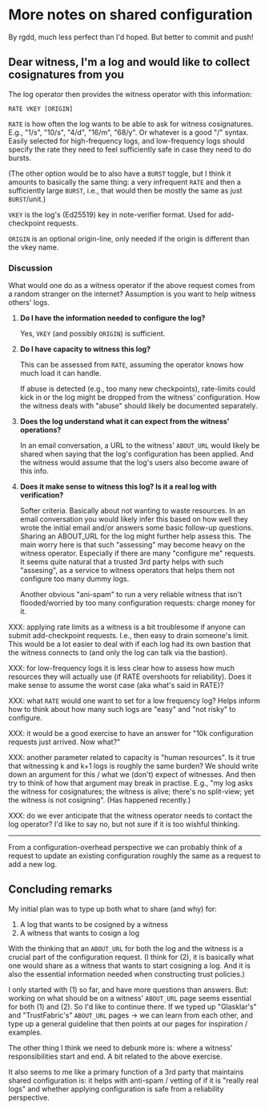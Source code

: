# More notes on shared configuration

By rgdd, much less perfect than I'd hoped. But better to commit and push!

## Dear witness, I'm a log and would like to collect cosignatures from you

The log operator then provides the witness operator with this information:

    RATE VKEY [ORIGIN]

`RATE` is how often the log wants to be able to ask for witness cosignatures.
E.g., "1/s", "10/s", "4/d", "16/m", "68/y".  Or whatever is a good "/" syntax.
Easily selected for high-frequency logs, and low-frequency logs should specify
the rate they need to feel sufficiently safe in case they need to do bursts.

(The other option would be to also have a `BURST` toggle, but I think it amounts
to basically the same thing: a very infrequent `RATE` and then a sufficiently
large `BURST`, i.e., that would then be mostly the same as just `BURST`/unit.)

`VKEY` is the log's (Ed25519) key in note-verifier format.  Used for
add-checkpoint requests.

`ORIGIN` is an optional origin-line, only needed if the origin is different than
the vkey name.

### Discussion

What would one do as a witness operator if the above request comes from a random
stranger on the internet?  Assumption is you want to help witness others' logs.

  1. **Do I have the information needed to configure the log?**

     Yes, `VKEY` (and possibly `ORIGIN`) is sufficient.

  2. **Do I have capacity to witness this log?**

     This can be assessed from `RATE`, assuming the operator knows how much load
     it can handle.

     If abuse is detected (e.g., too many new checkpoints), rate-limits could
     kick in or the log might be dropped from the witness' configuration.  How
     the witness deals with "abuse" should likely be documented separately.

  3. **Does the log understand what it can expect from the witness'
     operations?**
     
     In an email conversation, a URL to the witness' `ABOUT_URL` would likely be
     shared when saying that the log's configuration has been applied.  And the
     witness would assume that the log's users also become aware of this info.

  4. **Does it make sense to witness this log? Is it a real log with
     verification?**

     Softer criteria.  Basically about not wanting to waste resources.  In an
     email conversation you would likely infer this based on how well they wrote
     the initial email and/or answers some basic follow-up questions.  Sharing
     an ABOUT_URL for the log might further help assess this.  The main worry
     here is that such "assessing" may become heavy on the witness operator.
     Especially if there are many "configure me" requests.  It seems quite
     natural that a trusted 3rd party helps with such "assesing", as a service
     to witness operators that helps them not configure too many dummy logs.

     Another obvious "ani-spam" to run a very reliable witness that isn't
     flooded/worried by too many configuration requests: charge money for it.

XXX: applying rate limits as a witness is a bit troublesome if anyone can submit
add-checkpoint requests.  I.e., then easy to drain someone's limit.  This would
be a lot easier to deal with if each log had its own bastion that the witness
connects to (and only the log can talk via the bastion).

XXX: for low-frequency logs it is less clear how to assess how much resources
they will actually use (if RATE overshoots for reliability).  Does it make sense
to assume the worst case (aka what's said in RATE)?

XXX: what `RATE` would one want to set for a low frequency log?  Helps inform
how to think about how many such logs are "easy" and "not risky" to configure.

XXX: it would be a good exercise to have an answer for "10k configuration
requests just arrived. Now what?"

XXX: another parameter related to capacity is "human resources".  Is it true
that witnessing k and k+1 logs is roughly the same burden?  We should write down
an argument for this / what we (don't) expect of witnesses.  And then try to
think of how that argument may break in practise.  E.g., "my log asks the
witness for cosignatures; the witness is alive; there's no split-view; yet the
witness is not cosigning".  (Has happened recently.)

XXX: do we ever anticipate that the witness operator needs to contact the log
operator?  I'd like to say no, but not sure if it is too wishful thinking.

---

From a configuration-overhead perspective we can probably think of a request to
update an existing configuration roughly the same as a request to add a new log.

## Concluding remarks

My initial plan was to type up both what to share (and why) for:

  1. A log that wants to be cosigned by a witness
  2. A witness that wants to cosign a log

With the thinking that an `ABOUT_URL` for both the log and the witness is a
crucial part of the configuration request.  (I think for (2), it is basically
what one would share as a witness that wants to start cosigning a log.  And it
is also the essential information needed when constructing trust policies.)

I only started with (1) so far, and have more questions than answers.  But:
working on what should be on a witness' `ABOUT_URL` page seems essential for
both (1) and (2).  So I'd like to continue there.  If we typed up "Glasklar's"
and "TrustFabric's" `ABOUT_URL` pages -> we can learn from each other, and type
up a general guideline that then points at our pages for inspiration / examples.

The other thing I think we need to debunk more is: where a witness'
responsibilities start and end.  A bit related to the above exercise.

It also seems to me like a primary function of a 3rd party that maintains shared
configuration is: it helps with anti-spam / vetting of if it is "really real
logs" and whether applying configuration is safe from a reliability perspective.
